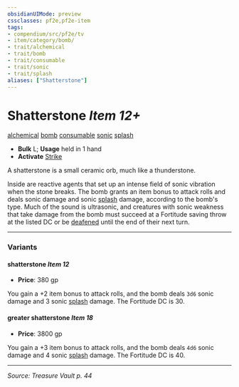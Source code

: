 ```yaml
---
obsidianUIMode: preview
cssclasses: pf2e,pf2e-item
tags:
- compendium/src/pf2e/tv
- item/category/bomb/
- trait/alchemical
- trait/bomb
- trait/consumable
- trait/sonic
- trait/splash
aliases: ["Shatterstone"]
---
```

# Shatterstone *Item 12+*  
[alchemical](rules/traits/alchemical.md "Alchemical Item Trait")  [bomb](rules/traits/bomb.md "Bomb Item Trait")  [consumable](rules/traits/consumable.md "Consumable Item Trait")  [sonic](rules/traits/sonic.md "Sonic Energy & Element Trait")  [splash](rules/traits/splash.md "Splash Weapon Trait")  

- **Bulk** L; **Usage** held in 1 hand
- **Activate** [Strike](rules/actions/strike.md)

A shatterstone is a small ceramic orb, much like a thunderstone.

Inside are reactive agents that set up an intense field of sonic vibration when the stone breaks. The bomb grants an item bonus to attack rolls and deals sonic damage and sonic [splash](rules/traits/splash.md "Splash Weapon Trait") damage, according to the bomb's type. Much of the sound is ultrasonic, and creatures with sonic weakness that take damage from the bomb must succeed at a Fortitude saving throw at the listed DC or be [deafened](rules/conditions.md#Deafened) until the end of their next turn.

---

### Variants

#### shatterstone *Item 12*

- **Price**: 380 gp

You gain a +2 item bonus to attack rolls, and the bomb deals `3d6` sonic damage and 3 sonic [splash](rules/traits/splash.md "Splash Weapon Trait") damage. The Fortitude DC is 30.

#### greater shatterstone *Item 18*

- **Price**: 3800 gp

You gain a +3 item bonus to attack rolls, and the bomb deals `4d6` sonic damage and 4 sonic [splash](rules/traits/splash.md "Splash Weapon Trait") damage. The Fortitude DC is 40.

---
*Source: Treasure Vault p. 44*